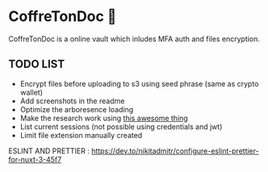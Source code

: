 # CoffreTonDoc 🔐

CoffreTonDoc is a online vault which inludes MFA auth and files encryption.

## TODO LIST

- Encrypt files before uploading to s3 using seed phrase (same as crypto wallet)
- Add screenshots in the readme
- Optimize the arboresence loading
- Make the research work using [this awesome thing](https://github.com/tantaraio/voy)
- List current sessions (not possible using credentials and jwt)
- Limit file extension manually created


ESLINT AND PRETTIER : https://dev.to/nikitadmitr/configure-eslint-prettier-for-nuxt-3-45f7